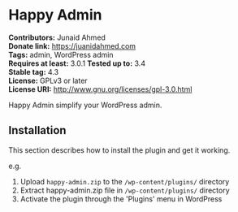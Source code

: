  # Happy Admin #
**Contributors:** Junaid Ahmed <br/>
**Donate link:** https://juanidahmed.com <br/>
**Tags:** admin, WordPress admin <br/>
**Requires at least:** 3.0.1
**Tested up to:** 3.4 <br/>
**Stable tag:** 4.3 <br/>
**License:** GPLv3 or later <br/>
**License URI:** http://www.gnu.org/licenses/gpl-3.0.html <br/>

Happy Admin simplify your WordPress admin.

## Installation ##

 This section describes how to install the plugin and get it working. 

e.g.

1. Upload `happy-admin.zip` to the `/wp-content/plugins/` directory
2. Extract happy-admin.zip file in `/wp-content/plugins/` directory
3. Activate the plugin through the 'Plugins' menu in WordPress